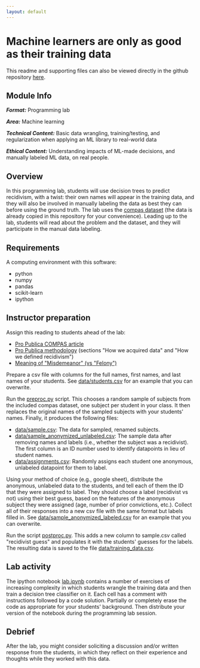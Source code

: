 ```yaml
---
layout: default
---
```


# Machine learners are only as good as their training data

This readme and supporting files can also be viewed directly in the github repository [here](https://github.com/garrettkatz/computer-conscience/tree/master/modules/ml/training). 

## Module Info

**_Format:_** Programming lab

**_Area:_** Machine learning

**_Technical Content:_** Basic data wrangling, training/testing, and regularization when applying an ML library to real-world data

**_Ethical Content:_** Understanding impacts of ML-made decisions, and manually labeled ML data, on real people.

## Overview

In this programming lab, students will use decision trees to predict recidivism, with a twist: their own names will appear in the training data, and they will also be involved in manually labeling the data as best they can before using the ground truth.  The lab uses the [compas dataset](https://github.com/propublica/compas-analysis) (the data is already copied in this repository for your convenience).  Leading up to the lab, students will read about the problem and the dataset, and they will participate in the manual data labeling.

## Requirements

A computing environment with this software:
- python
- numpy
- pandas
- scikit-learn
- ipython

## Instructor preparation

Assign this reading to students ahead of the lab:
- [Pro Publica COMPAS article](https://www.propublica.org/article/machine-bias-risk-assessments-in-criminal-sentencing)
- [Pro Publica methodology](https://www.propublica.org/article/how-we-analyzed-the-compas-recidivism-algorithm) (sections "How we acquired data" and "How we defined recidivism")
- [Meaning of "Misdemeanor" (vs "Felony")](https://en.wikipedia.org/wiki/Misdemeanor)

Prepare a csv file with columns for the full names, first names, and last names of your students.  See [data/students.csv](data/students.csv) for an example that you can overwrite.

Run the [preproc.py](preproc.py) script.  This chooses a random sample of subjects from the included compas dataset, one subject per student in your class.  It then replaces the original names of the sampled subjects with your students' names.  Finally, it produces the following files:

- [data/sample.csv](data/sample.csv): The data for sampled, renamed subjects.
- [data/sample_anonymized_unlabeled.csv](data/sample_anonymized_unlabeled.csv): The sample data after removing names and labels (i.e., whether the subject was a recidivist).  The first column is an ID number used to identify datapoints in lieu of student names.
- [data/assignments.csv](data/assignments.csv): Randomly assigns each student one anonymous, unlabeled datapoint for them to label.

Using your method of choice (e.g., google sheet), distribute the anonymous, unlabeled data to the students, and tell each of them the ID that they were assigned to label.  They should choose a label (recidivist vs not) using their best guess, based on the features of the anonymous subject they were assigned (age, number of prior convictions, etc.).  Collect all of their responses into a new csv file with the same format but labels filled in.  See [data/sample_anonymized_labeled.csv](data/sample_anonymized_labeled.csv) for an example that you can overwrite.

Run the script [postproc.py](postproc.py).  This adds a new column to sample.csv called "recidivist guess" and populates it with the students' guesses for the labels.  The resulting data is saved to the file [data/training_data.csv](data/training_data.csv).

## Lab activity

The ipython notebook [lab.ipynb](lab.ipynb) contains a number of exercises of increasing complexity in which students wrangle the training data and then train a decision tree classifier on it.  Each cell has a comment with instructions followed by a code solution.  Partially or completely erase the code as appropriate for your students' background.  Then distribute your version of the notebook during the programming lab session.

## Debrief

After the lab, you might consider soliciting a discussion and/or written response from the students, in which they reflect on their experience and thoughts while they worked with this data.


